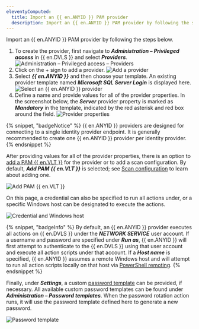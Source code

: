 ```yaml
---
eleventyComputed:
  title: Import an {{ en.ANYID }} PAM provider
  description: Import an {{ en.ANYID }} PAM provider by following the steps below.
---
```

Import an {{ en.ANYID }} PAM provider by following the steps below.

1. To create the provider, first navigate to ***Administration – Privileged access*** in {{ en.DVLS }} and select ***Providers***.
![Administration – Privileged access – Providers](https://cdnweb.devolutions.net/docs/ab_getting-started-anyidentity-import-provider_1-7.png)
1. Click on the + sign to add a provider.
![Add a provider](https://cdnweb.devolutions.net/docs/ab_getting-started-anyidentity-import-provider_2-7.png)
1. Select ***{{ en.ANYID }}*** and then choose your template. An existing provider template named ***Microsoft SQL Server Login*** is displayed here.
![Select an {{ en.ANYID }} provider](https://cdnweb.devolutions.net/docs/ab_getting-started-anyidentity-import-provider_3-7.png)
1. Define a name and provide values for all of the provider properties. In the screenshot below, the ***Server*** provider property is marked as ***Mandatory*** in the template, indicated by the red asterisk and red box around the field.
![Provider properties](https://cdnweb.devolutions.net/docs/ab_getting-started-anyidentity-import-provider_4-7.png)

{% snippet, "badgeNotice" %}
{{ en.ANYID }} providers are designed for connecting to a single identity provider endpoint. It is generally recommended to create one {{ en.ANYID }} provider per identity provider.
{% endsnippet %}

After providing values for all of the provider properties, there is an option to [add a PAM {{ en.VLT }}](https://docs.devolutions.net/pam/hub/pam-vaults/#pam-vault-setup) for the provider or to add a scan configuration. By default, ***Add PAM {{ en.VLT }}*** is selected; see [Scan configuration](/pam/scan-configurations/) to learn about adding one.

![Add PAM {{ en.VLT }}](https://cdnweb.devolutions.net/docs/ab_getting-started-anyidentity-import-provider_5-7.png)

On this page, a credential can also be specified to run all actions under, or a specific Windows host can be designated to execute the actions.

![Credential and Windows host](https://cdnweb.devolutions.net/docs/ab_getting-started-anyidentity-import-provider_6-7.png)

{% snippet, "badgeInfo" %}
By default, an {{ en.ANYID }} provider executes all actions on {{ en.DVLS }} under the ***NETWORK SERVICE*** user account. If a username and password are specified under ***Run as***, {{ en.ANYID }} will first attempt to authenticate to the {{ en.DVLS }} using that user account and execute all action scripts under that account. If a ***Host name*** is specified, {{ en.ANYID }} assumes a remote Windows host and will attempt to run all action scripts locally on that host via [PowerShell remoting](https://learn.microsoft.com/en-us/powershell/scripting/learn/ps101/08-powershell-remoting?view=powershell-7.4).
{% endsnippet %}

Finally, under ***Settings***, a custom [password template](/rdm/commands/file/templates/password-templates/) can be provided, if necessary. All available custom password templates can be found under ***Administration – Password templates***. When the password rotation action runs, it will use the password template defined here to generate a new password.

![Password template](https://cdnweb.devolutions.net/docs/ab_getting-started-anyidentity-import-provider_7-7.png)
